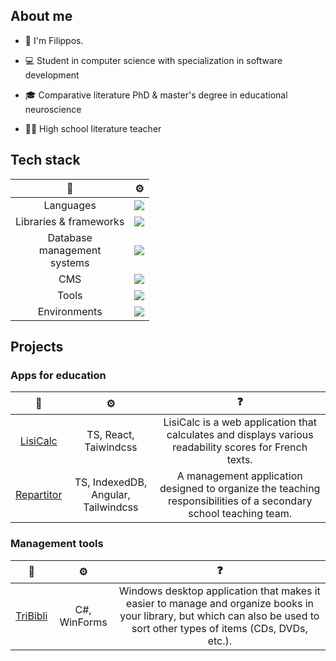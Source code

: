## About me

* 👋 I'm Filippos.

* 💻 Student in computer science with specialization in software development

* 🎓 Comparative literature PhD & master's degree in educational neuroscience

* 👨‍🏫 High school literature teacher

## Tech stack

| 📄    | ⚙️  |
| :--------------: | ------------- |
| Languages     | <a href="https://skillicons.dev"><img src="https://skillicons.dev/icons?i=cs,py,java,ts,php,html,css" /></a>|
| Libraries & frameworks | <a href="https://skillicons.dev"><img src="https://skillicons.dev/icons?i=angular,react,tailwind" /></a>|
| Database <br> management <br> systems | <a href="https://skillicons.dev"><img src="https://skillicons.dev/icons?i=mysql,postgres,mongodb" /></a>|
| CMS           | <a href="https://skillicons.dev"><img src="https://skillicons.dev/icons?i=wordpress" /></a>|
| Tools         | <a href="https://skillicons.dev"><img src="https://skillicons.dev/icons?i=vscode,visualstudio,eclipse" /></a>|
| Environments         | <a href="https://skillicons.dev"><img src="https://skillicons.dev/icons?i=debian,windows" /></a>|

## Projects

### Apps for education
| 📂        | ⚙️           | ❓   |
| :----------------: | :---------------: | :---------------: |
|[LisiCalc](https://filkat34.github.io/lisicalc-react/) | TS, React, Taiwindcss | LisiCalc is a web application that calculates and displays various readability scores for French texts. |
| [Repartitor](https://filkat34.github.io/repartitor-ng/accueil)      | TS, IndexedDB, Angular, Tailwindcss |A management application designed to organize the teaching responsibilities of a secondary school teaching team.|


### Management tools

| 📂        | ⚙️           | ❓   |
| :----------------: | :---------------: | :---------------: |
|[TriBibli](https://github.com/filkat34/TriBibliv2?tab=readme-ov-file) | C#, WinForms |Windows desktop application that makes it easier to manage and organize books in your library, but which can also be used to sort other types of items (CDs, DVDs, etc.).

